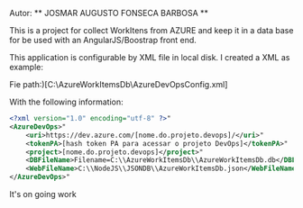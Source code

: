 
Autor: ** JOSMAR AUGUSTO FONSECA BARBOSA **

This is a project for collect WorkItens from AZURE and keep it in a data base for be used with an AngularJS/Boostrap front end.


This application is configurable by XML file in local disk.
I created a XML as example: 

Fie path:)[C:\AzureWorkItemsDb\AzureDevOpsConfig.xml]

With the following information:
```xml
<?xml version="1.0" encoding="utf-8" ?>"
<AzureDevOps>"
	<uri>https://dev.azure.com/[nome.do.projeto.devops]/</uri>"
	<tokenPA>[hash token PA para acessar o projeto DevOps]</tokenPA>"
	<project>[nome.do.projeto.devops]</project>"
	<DBFileName>Filename=C:\\AzureWorkItemsDb\\AzureWorkItemsDb.db</DBFileName>"
	<WebFileName>C:\\NodeJS\\JSONDB\\AzureWorkItemsDb.json</WebFileName>"
</AzureDevOps>"
```

It's on going work


